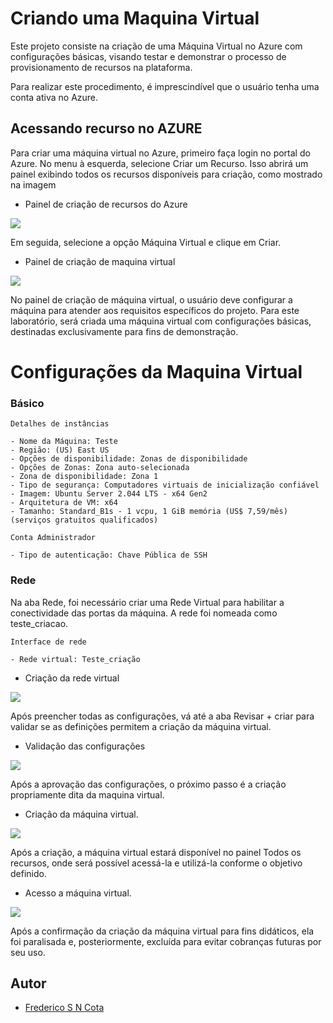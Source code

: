 # Criando uma Maquina Virtual 

Este projeto consiste na criação de uma Máquina Virtual no Azure com configurações básicas, visando testar e demonstrar o processo de provisionamento de recursos na plataforma.

Para realizar este procedimento, é imprescindível que o usuário tenha uma conta ativa no Azure.

## Acessando recurso no AZURE

Para criar uma máquina virtual no Azure, primeiro faça login no portal do Azure. No menu à esquerda, selecione Criar um Recurso. Isso abrirá um painel exibindo todos os recursos disponíveis para criação, como mostrado na imagem

- Painel de criação de recursos do Azure

<div aling="center">
 <img src="https://github.com/FredericoSander/Azure_Essentials/blob/main/Criando%20maquinas%20virtuais/Imagens/Criar%20Recursos.png">
</div>

Em seguida, selecione a opção Máquina Virtual e clique em Criar.

- Painel de criação de maquina virtual

<div aling="center">
 <img src="https://github.com/FredericoSander/Azure_Essentials/blob/main/Criando%20maquinas%20virtuais/Imagens/Cria%20maquina%20virtual.png">
</div>

No painel de criação de máquina virtual, o usuário deve configurar a máquina para atender aos requisitos específicos do projeto. Para este laboratório, será criada uma máquina virtual com configurações básicas, destinadas exclusivamente para fins de demonstração. 


# Configurações da Maquina Virtual

### Básico

    Detalhes de instâncias

    - Nome da Máquina: Teste
    - Região: (US) East US
    - Opções de disponibilidade: Zonas de disponibilidade
    - Opções de Zonas: Zona auto-selecionada
    - Zona de disponibilidade: Zona 1
    - Tipo de segurança: Computadores virtuais de inicialização confiável
    - Imagem: Ubuntu Server 2.044 LTS - x64 Gen2
    - Arquitetura de VM: x64
    - Tamanho: Standard_B1s - 1 vcpu, 1 GiB memória (US$ 7,59/mês) (serviços gratuitos qualificados)
       
    Conta Administrador

    - Tipo de autenticação: Chave Pública de SSH

### Rede 
Na aba Rede, foi necessário criar uma Rede Virtual para habilitar a conectividade das portas da máquina. A rede foi nomeada como teste_criacao.

    Interface de rede
  
    - Rede virtual: Teste_criação

- Criação da rede virtual

<div aling="center">
 <img src="https://github.com/FredericoSander/Azure_Essentials/blob/main/Criando%20maquinas%20virtuais/Imagens/Cria%C3%A7%C3%A3o%20de%20rede%20virtual.png">
</div>

Após preencher todas as configurações, vá até a aba Revisar + criar para validar se as definições permitem a criação da máquina virtual.

- Validação das configurações

<div aling="center">
 <img src="https://github.com/FredericoSander/Azure_Essentials/blob/main/Criando%20maquinas%20virtuais/Imagens/Valida%C3%A7%C3%A3o.png">
</div>

Após a aprovação das configurações, o próximo passo é a criação propriamente dita da maquina virtual.

- Criação da máquina virtual.

<div aling="center">
 <img src="https://github.com/FredericoSander/Azure_Essentials/blob/main/Criando%20maquinas%20virtuais/Imagens/implanta%C3%A7%C3%A3o%20em%20andamento.png">
</div>

Após a criação, a máquina virtual estará disponível no painel Todos os recursos, onde será possível acessá-la e utilizá-la conforme o objetivo definido.

- Acesso a máquina virtual.

<div aling="center">
 <img src="https://github.com/FredericoSander/Azure_Essentials/blob/main/Criando%20maquinas%20virtuais/Imagens/Vis%C3%A3o%20do%20recurso.png">
</div>

Após a confirmação da criação da máquina virtual para fins didáticos, ela foi paralisada e, posteriormente, excluída para evitar cobranças futuras por seu uso.

## Autor

- [Frederico S N Cota](https://github.com/FredericoSander)
